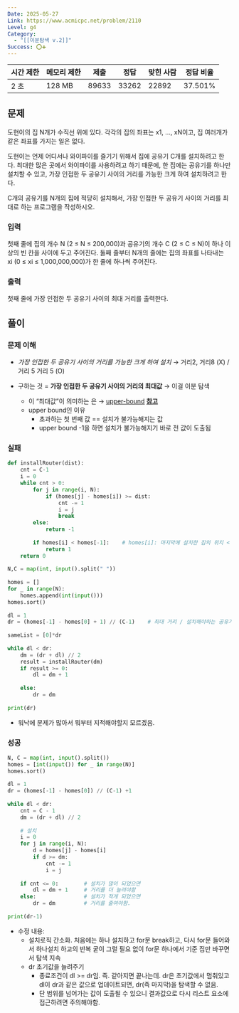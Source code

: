 ```yaml
---
Date: 2025-05-27
Link: https://www.acmicpc.net/problem/2110
Level: g4
Category:
  - "[[이분탐색 v.2]]"
Success: ⭕➕
---
```

| 시간 제한 | 메모리 제한 | 제출    | 정답    | 맞힌 사람 | 정답 비율   |
| ----- | ------ | ----- | ----- | ----- | ------- |
| 2 초   | 128 MB | 89633 | 33262 | 22892 | 37.501% |

## 문제

도현이의 집 N개가 수직선 위에 있다. 각각의 집의 좌표는 x1, ..., xN이고, 집 여러개가 같은 좌표를 가지는 일은 없다.

도현이는 언제 어디서나 와이파이를 즐기기 위해서 집에 공유기 C개를 설치하려고 한다. 최대한 많은 곳에서 와이파이를 사용하려고 하기 때문에, 한 집에는 공유기를 하나만 설치할 수 있고, 가장 인접한 두 공유기 사이의 거리를 가능한 크게 하여 설치하려고 한다.

C개의 공유기를 N개의 집에 적당히 설치해서, 가장 인접한 두 공유기 사이의 거리를 최대로 하는 프로그램을 작성하시오.

### 입력

첫째 줄에 집의 개수 N (2 ≤ N ≤ 200,000)과 공유기의 개수 C (2 ≤ C ≤ N)이 하나 이상의 빈 칸을 사이에 두고 주어진다. 둘째 줄부터 N개의 줄에는 집의 좌표를 나타내는 xi (0 ≤ xi ≤ 1,000,000,000)가 한 줄에 하나씩 주어진다.

### 출력

첫째 줄에 가장 인접한 두 공유기 사이의 최대 거리를 출력한다.

## 풀이
### 문제 이해
- *가장 인접한 두 공유기 사이의 거리를 가능한 크게 하여 설치* 
  → 거리2, 거리8 (X) / 거리 5 거리 5 (O)

- 구하는 것 = **가장 인접한 두 공유기 사이의 거리의 최대값** → 이걸 이분 탐색
	- 이 “최대값”이 의미하는 은 → <u>upper-bound</u>  **[참고](이분탐색%202.md)**
	- upper bound인 이유
		- 초과하는 첫 번째 값 == 설치가 불가능해지는 값
		- upper bound -1을 하면 설치가 불가능해지기 바로 전 값이 도출됨

### 실패
```python
def installRouter(dist):  
    cnt = C-1  
    i = 0  
    while cnt > 0:  
        for j in range(i, N):  
            if (homes[j] - homes[i]) >= dist:  
                cnt -= 1  
                i = j  
                break  
        else:  
            return -1  
  
        if homes[i] < homes[-1]:    # homes[i]: 마지막에 설치한 집의 위치 < homes[-1]: 가장 먼 집의 위치  
            return 1  
    return 0  
  
N,C = map(int, input().split(" "))  
  
homes = []  
for _ in range(N):  
    homes.append(int(input()))  
homes.sort()  
  
dl = 1  
dr = (homes[-1] - homes[0] + 1) // (C-1)    # 최대 거리 / 설치해야하는 공유기 개수  
  
sameList = [0]*dr  
  
while dl < dr:  
    dm = (dr + dl) // 2  
    result = installRouter(dm)  
    if result >= 0:  
        dl = dm + 1  
  
    else:  
        dr = dm  
  
print(dr)
```
- 워낙에 문제가 많아서 뭐부터 지적해야할지 모르겠음.

### 성공
```python
N, C = map(int, input().split())  
homes = [int(input()) for _ in range(N)]  
homes.sort()  
  
dl = 1  
dr = (homes[-1] - homes[0]) // (C-1) +1  
  
while dl < dr:  
    cnt = C - 1  
    dm = (dr + dl) // 2  
  
    # 설치  
    i = 0  
    for j in range(i, N):  
        d = homes[j] - homes[i]  
        if d >= dm:  
            cnt -= 1  
            i = j  
  
    if cnt <= 0:        # 설치가 많이 되었으면  
        dl = dm + 1     # 거리를 더 늘려야함  
    else:               # 설치가 적게 되었으면  
        dr = dm         # 거리를 줄여야함.  
  
print(dr-1)
```
- 수정 내용: 
	- 설치로직 간소화. 처음에는 하나 설치하고 for문 break하고, 다시 for문 들어와서 하나설치 하고의 반복 궅이 그럴 필요 없이 for문 하나에서 기준 집만 바꾸면서 탐색 지속
	- dr 초기값을 늘려주기
		- 종료조건이 dl >= dr임. 즉. 같아지면 끝나는데. dr은 초기값에서 멈춰있고 dl이 dr과 같은 값으로 업데이트되면, dr(즉 마지막)을 탐색할 수 없음.
		- 단 범위를 넘어가는 값이 도출될 수 있으니 결과값으로 다시 리스트 요소에 접근하려면 주의해야함.